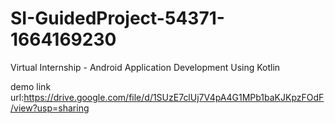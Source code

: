 # SI-GuidedProject-54371-1664169230
Virtual Internship - Android Application Development Using Kotlin

demo link url:https://drive.google.com/file/d/1SUzE7clUj7V4pA4G1MPb1baKJKpzFOdF/view?usp=sharing
